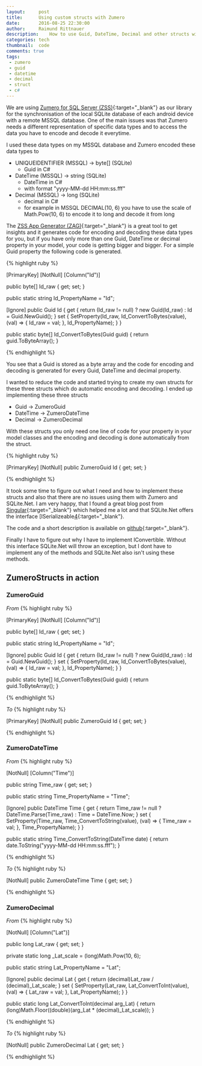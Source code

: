 ```yaml
---
layout:     post
title:      Using custom structs with Zumero
date:       2016-08-25 22:30:00
author:     Raimund Rittnauer
description:    How to use Guid, DateTime, Decimal and other structs with Zumero
categories: tech
thumbnail:  code
comments: true
tags:
 - zumero
 - guid
 - datetime
 - decimal
 - struct
 - c#
---
```


We are using [Zumero for SQL Server (ZSS)][1]{:target="_blank"} as our library for the synchronisation of the local SQLite database of each android device with a remote MSSQL database.
One of the main issues was that Zumero needs a different representation of specific data types and to access the data you have to encode and decode it everytime.

I used these data types on my MSSQL database and Zumero encoded these data types to

* UNIQUEIDENTIFIER (MSSQL) -> byte[] (SQLite)
  * Guid in C#
* DateTime (MSSQL) -> string (SQLite)
  * DateTime in C#
  * with format "yyyy-MM-dd HH:mm:ss.fff"
* Decimal (MSSQL) -> long (SQLite)
  * decimal in C#
  * for example in MSSQL DECIMAL(10, 6) you have to use the scale of Math.Pow(10, 6) to encode it to long and decode it from long

The [ZSS App Generator (ZAG)][2]{:target="_blank"} is a great tool to get insights and it generates code for encoding and decoding these data types for you, but if you have only more than one Guid, DateTime or decimal property in your model, your code is getting bigger and bigger. For a simple Guid property the following code is generated.

{% highlight ruby %}

[PrimaryKey]
[NotNull]
[Column("Id")]

public byte[] Id_raw { get; set; }

public static string Id_PropertyName = "Id";

[Ignore]
public Guid Id
{ 
  get { return (Id_raw != null) ? new Guid(Id_raw) : Id = Guid.NewGuid(); } 
  set { SetProperty(Id_raw, Id_ConvertToBytes(value), (val) => { Id_raw = val; }, Id_PropertyName); }
}

public static byte[] Id_ConvertToBytes(Guid guid)
{
  return guid.ToByteArray();
}

{% endhighlight %}

You see that a Guid is stored as a byte array and the code for encoding and decoding is generated for every Guid, DateTime and decimal property.

I wanted to reduce the code and started trying to create my own structs for these three structs which do automatic encoding and decoding.
I ended up implementing these three structs

* Guid -> ZumeroGuid
* DateTime -> ZumeroDateTime
* Decimal -> ZumeroDecimal

With these structs you only need one line of code for your property in your model classes and the encoding and decoding is done automatically from the struct.

{% highlight ruby %}

[PrimaryKey]
[NotNull]
public ZumeroGuid Id { get; set; }

{% endhighlight %}

It took some time to figure out what I need and how to implement these structs and also that there are no issues using them with Zumero and SQLite.Net.
I am very happy, that I found a great blog post from [Singular][3]{:target="_blank"} which helped me a lot and that SQLite.Net offers the interface [ISerializeable[4]{:target="_blank"}.

The code and a short description is available on [github][5]{:target="_blank"}.

Finally I have to figure out why I have to implement IConvertible. Without this interface SQLite.Net will throw an exception, but I dont have to implement any of the methods and
SQLite.Net also isn't using these methods.

## ZumeroStructs in action

### ZumeroGuid

_From_
{% highlight ruby %}

[PrimaryKey]
[NotNull]
[Column("Id")]

public byte[] Id_raw { get; set; }

public static string Id_PropertyName = "Id";

[Ignore]
public Guid Id
{ 
  get { return (Id_raw != null) ? new Guid(Id_raw) : Id = Guid.NewGuid(); } 
  set { SetProperty(Id_raw, Id_ConvertToBytes(value), (val) => { Id_raw = val; }, Id_PropertyName); }
}

public static byte[] Id_ConvertToBytes(Guid guid)
{
  return guid.ToByteArray();
}

{% endhighlight %}

_To_
{% highlight ruby %}

[PrimaryKey]
[NotNull]
public ZumeroGuid Id { get; set; }

{% endhighlight %}

### ZumeroDateTime
_From_
{% highlight ruby %}

[NotNull]
[Column("Time")]

public string Time_raw { get; set; }

public static string Time_PropertyName = "Time";

[Ignore]
public DateTime Time
{
  get { return Time_raw != null ? DateTime.Parse(Time_raw) : Time = DateTime.Now; }
  set { SetProperty(Time_raw, Time_ConvertToString(value), (val) => { Time_raw = val; }, Time_PropertyName); }
}

public static string Time_ConvertToString(DateTime date)
{
  return date.ToString("yyyy-MM-dd HH:mm:ss.fff");
}

{% endhighlight %}

_To_
{% highlight ruby %}

[NotNull]
public ZumeroDateTime Time { get; set; }

{% endhighlight %}

### ZumeroDecimal
_From_
{% highlight ruby %}

[NotNull]
[Column("Lat")]

public long Lat_raw { get; set; }

private static long _Lat_scale = (long)Math.Pow(10, 6);

public static string Lat_PropertyName = "Lat";

[Ignore]
public decimal Lat
{ 
  get { return (decimal)Lat_raw / (decimal)_Lat_scale; }
  set { SetProperty(Lat_raw, Lat_ConvertToInt(value), (val) => { Lat_raw = val; }, Lat_PropertyName); }
}

public static long Lat_ConvertToInt(decimal arg_Lat)
{
  return (long)Math.Floor((double)(arg_Lat * (decimal)_Lat_scale));
}

{% endhighlight %}

_To_
{% highlight ruby %}

[NotNull]
public ZumeroDecimal Lat { get; set; }

{% endhighlight %}

[1]: http://zumero.com/
[2]: http://zumero.com/dev-center/zss/
[3]: http://www.singular.co.nz/2007/12/shortguid-a-shorter-and-url-friendly-guid-in-c-sharp/
[4]: https://github.com/oysteinkrog/SQLite.Net-PCL/blob/master/src/SQLite.Net/ISerializable.cs
[5]: https://github.com/raaaimund/ZumeroHelper